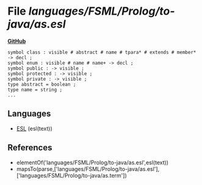 # File _languages/FSML/Prolog/to-java/as.esl_
**[GitHub](https://github.com/softlang/yas/blob/master/languages/FSML/Prolog/to-java/as.esl)**
```
symbol class : visible # abstract # name # tpara* # extends # member* -> decl ;
symbol enum : visible # name # name+ -> decl ;
symbol public : -> visible ;
symbol protected : -> visible ;
symbol private : -> visible ;
type abstract = boolean ;
type name = string ;
...
```

## Languages
* [ESL](../languages/ESL.md) (esl(text))

## References
* elementOf('languages/FSML/Prolog/to-java/as.esl',esl(text))
* mapsTo(parse,['languages/FSML/Prolog/to-java/as.esl'],['languages/FSML/Prolog/to-java/as.term'])
